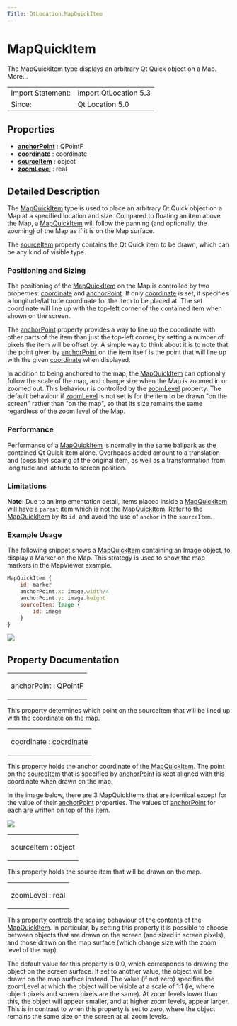 ```yaml
---
Title: QtLocation.MapQuickItem
---
```

        
MapQuickItem
============

<span class="subtitle"></span>
The MapQuickItem type displays an arbitrary Qt Quick object on a Map. More...

|                   |                       |
|-------------------|-----------------------|
| Import Statement: | import QtLocation 5.3 |
| Since:            | Qt Location 5.0       |

<span id="properties"></span>
Properties
----------

-   ****[anchorPoint](../../sdk-15.04.1/QtLocation.MapQuickItem.md#anchorPoint-prop)**** : QPointF
-   ****[coordinate](../../sdk-15.04.1/QtLocation.MapQuickItem.md#coordinate-prop)**** : coordinate
-   ****[sourceItem](../../sdk-15.04.1/QtLocation.MapQuickItem.md#sourceItem-prop)**** : object
-   ****[zoomLevel](../../sdk-15.04.1/QtLocation.MapQuickItem.md#zoomLevel-prop)**** : real

<span id="details"></span>
Detailed Description
--------------------

The [MapQuickItem](../../sdk-15.04.1/QtLocation.MapQuickItem.md) type is used to place an arbitrary Qt Quick object on a Map at a specified location and size. Compared to floating an item above the Map, a [MapQuickItem](../../sdk-15.04.1/QtLocation.MapQuickItem.md) will follow the panning (and optionally, the zooming) of the Map as if it is on the Map surface.

The [sourceItem](../../sdk-15.04.1/QtLocation.MapQuickItem.md#sourceItem-prop) property contains the Qt Quick item to be drawn, which can be any kind of visible type.

<span id="positioning-and-sizing"></span>
### Positioning and Sizing

The positioning of the [MapQuickItem](../../sdk-15.04.1/QtLocation.MapQuickItem.md) on the Map is controlled by two properties: [coordinate](../../sdk-15.04.1/QtLocation.MapQuickItem.md#coordinate-prop) and [anchorPoint](../../sdk-15.04.1/QtLocation.MapQuickItem.md#anchorPoint-prop). If only [coordinate](../../sdk-15.04.1/QtLocation.MapQuickItem.md#coordinate-prop) is set, it specifies a longitude/latitude coordinate for the item to be placed at. The set coordinate will line up with the top-left corner of the contained item when shown on the screen.

The [anchorPoint](../../sdk-15.04.1/QtLocation.MapQuickItem.md#anchorPoint-prop) property provides a way to line up the coordinate with other parts of the item than just the top-left corner, by setting a number of pixels the item will be offset by. A simple way to think about it is to note that the point given by [anchorPoint](../../sdk-15.04.1/QtLocation.MapQuickItem.md#anchorPoint-prop) on the item itself is the point that will line up with the given [coordinate](../../sdk-15.04.1/QtLocation.MapQuickItem.md#coordinate-prop) when displayed.

In addition to being anchored to the map, the [MapQuickItem](../../sdk-15.04.1/QtLocation.MapQuickItem.md) can optionally follow the scale of the map, and change size when the Map is zoomed in or zoomed out. This behaviour is controlled by the [zoomLevel](../../sdk-15.04.1/QtLocation.MapQuickItem.md#zoomLevel-prop) property. The default behaviour if [zoomLevel](../../sdk-15.04.1/QtLocation.MapQuickItem.md#zoomLevel-prop) is not set is for the item to be drawn "on the screen" rather than "on the map", so that its size remains the same regardless of the zoom level of the Map.

<span id="performance"></span>
### Performance

Performance of a [MapQuickItem](../../sdk-15.04.1/QtLocation.MapQuickItem.md) is normally in the same ballpark as the contained Qt Quick item alone. Overheads added amount to a translation and (possibly) scaling of the original item, as well as a transformation from longitude and latitude to screen position.

<span id="limitations"></span>
### Limitations

**Note:** Due to an implementation detail, items placed inside a [MapQuickItem](../../sdk-15.04.1/QtLocation.MapQuickItem.md) will have a `parent` item which is not the [MapQuickItem](../../sdk-15.04.1/QtLocation.MapQuickItem.md). Refer to the [MapQuickItem](../../sdk-15.04.1/QtLocation.MapQuickItem.md) by its `id`, and avoid the use of `anchor` in the `sourceItem`.

<span id="example-usage"></span>
### Example Usage

The following snippet shows a [MapQuickItem](../../sdk-15.04.1/QtLocation.MapQuickItem.md) containing an Image object, to display a Marker on the Map. This strategy is used to show the map markers in the MapViewer example.

``` qml
MapQuickItem {
    id: marker
    anchorPoint.x: image.width/4
    anchorPoint.y: image.height
    sourceItem: Image {
        id: image
    }
}
```

![](https://developer.ubuntu.com/static/devportal_uploaded/25dc5576-cab8-47b0-b5ad-283091110cc7-api/apps/qml/sdk-15.04.1/QtLocation.MapQuickItem/images/api-mapquickitem.png)

Property Documentation
----------------------

<table>
<colgroup>
<col width="100%" />
</colgroup>
<tbody>
<tr class="odd">
<td><p><span id="anchorPoint-prop"></span><span class="name">anchorPoint</span> : <span class="type">QPointF</span></p></td>
</tr>
</tbody>
</table>

This property determines which point on the sourceItem that will be lined up with the coordinate on the map.

<table>
<colgroup>
<col width="100%" />
</colgroup>
<tbody>
<tr class="odd">
<td><p><span id="coordinate-prop"></span><span class="name">coordinate</span> : <span class="type"><a href="../../sdk-15.04.1/QtLocation.MapQuickItem.md#coordinate-prop">coordinate</a></span></p></td>
</tr>
</tbody>
</table>

This property holds the anchor coordinate of the [MapQuickItem](../../sdk-15.04.1/QtLocation.MapQuickItem.md). The point on the [sourceItem](../../sdk-15.04.1/QtLocation.MapQuickItem.md#sourceItem-prop) that is specified by [anchorPoint](../../sdk-15.04.1/QtLocation.MapQuickItem.md#anchorPoint-prop) is kept aligned with this coordinate when drawn on the map.

In the image below, there are 3 MapQuickItems that are identical except for the value of their [anchorPoint](../../sdk-15.04.1/QtLocation.MapQuickItem.md#anchorPoint-prop) properties. The values of [anchorPoint](../../sdk-15.04.1/QtLocation.MapQuickItem.md#anchorPoint-prop) for each are written on top of the item.

![](https://developer.ubuntu.com/static/devportal_uploaded/b69ec52f-c5a9-4581-88e2-c819f40d97ba-api/apps/qml/sdk-15.04.1/QtLocation.MapQuickItem/images/api-mapquickitem-anchor.png)

<table>
<colgroup>
<col width="100%" />
</colgroup>
<tbody>
<tr class="odd">
<td><p><span id="sourceItem-prop"></span><span class="name">sourceItem</span> : <span class="type">object</span></p></td>
</tr>
</tbody>
</table>

This property holds the source item that will be drawn on the map.

<table>
<colgroup>
<col width="100%" />
</colgroup>
<tbody>
<tr class="odd">
<td><p><span id="zoomLevel-prop"></span><span class="name">zoomLevel</span> : <span class="type">real</span></p></td>
</tr>
</tbody>
</table>

This property controls the scaling behaviour of the contents of the [MapQuickItem](../../sdk-15.04.1/QtLocation.MapQuickItem.md). In particular, by setting this property it is possible to choose between objects that are drawn on the screen (and sized in screen pixels), and those drawn on the map surface (which change size with the zoom level of the map).

The default value for this property is 0.0, which corresponds to drawing the object on the screen surface. If set to another value, the object will be drawn on the map surface instead. The value (if not zero) specifies the zoomLevel at which the object will be visible at a scale of 1:1 (ie, where object pixels and screen pixels are the same). At zoom levels lower than this, the object will appear smaller, and at higher zoom levels, appear larger. This is in contrast to when this property is set to zero, where the object remains the same size on the screen at all zoom levels.

